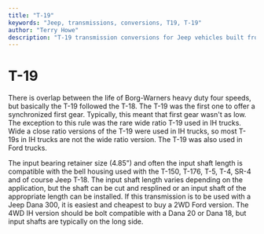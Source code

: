 ```yaml
---
title: "T-19"
keywords: "Jeep, transmissions, conversions, T19, T-19"
author: "Terry Howe"
description: "T-19 transmission conversions for Jeep vehicles built from 1941 until the present including military, CJ, YJ, TJ, and other models."
---
```

# T-19

There is overlap between the life of Borg-Warners heavy duty four speeds, but basically the T-19 followed the T-18. The T-19 was the first one to offer a synchronized first gear. Typically, this meant that first gear wasn't as low. The exception to this rule was the rare wide ratio T-19 used in IH trucks. Wide a close ratio versions of the T-19 were used in IH trucks, so most T-19s in IH trucks are not the wide ratio version. The T-19 was also used in Ford trucks.

The input bearing retainer size (4.85") and often the input shaft length is compatible with the bell housing used with the T-150, T-176, T-5, T-4, SR-4 and of course Jeep T-18. The input shaft length varies depending on the application, but the shaft can be cut and resplined or an input shaft of the appropriate length can be installed. If this transmission is to be used with a Jeep Dana 300, it is easiest and cheapest to buy a 2WD Ford version. The 4WD IH version should be bolt compatible with a Dana 20 or Dana 18, but input shafts are typically on the long side.